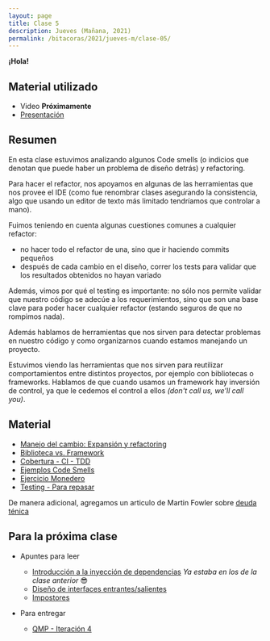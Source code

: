 ```yaml
---
layout: page
title: Clase 5
description: Jueves (Mañana, 2021)
permalink: /bitacoras/2021/jueves-m/clase-05/
---
```

**¡Hola!**

## Material utilizado

- Video __Próximamente__
- [Presentación](https://docs.google.com/presentation/d/17l3LSJA81DnRsrtMKi4SgtU4dNhuEIQtF9CH9F_8uSU/edit?usp=sharing)

## Resumen

En esta clase estuvimos analizando algunos Code smells (o indicios que denotan que puede haber un problema de diseño detrás) y refactoring.

Para hacer el refactor, nos apoyamos en algunas de las herramientas que nos provee el IDE (como fue renombrar clases asegurando la consistencia, algo que usando un editor de texto más limitado tendríamos que controlar a mano).

Fuimos teniendo en cuenta algunas cuestiones comunes a cualquier refactor:

- no hacer todo el refactor de una, sino que ir haciendo commits pequeños
- después de cada cambio en el diseño, correr los tests para validar que los resultados obtenidos no hayan variado

Además, vimos por qué el testing es importante: no sólo nos permite validar que nuestro código se adecúe a los requerimientos, sino que son una base clave para poder hacer cualquier refactor (estando seguros de que no rompimos nada).

Además hablamos de herramientas que nos sirven para detectar problemas en nuestro código y como organizarnos cuando estamos manejando un proyecto.

Estuvimos viendo las herramientas que nos sirven para reutilizar comportamientos entre distintos proyectos, por ejemplo con bibliotecas o frameworks. Hablamos de que cuando usamos un framework hay inversión de control, ya que le cedemos el control a ellos _(don't call us, we'll call you)_.

## Material

- [Manejo del cambio: Expansión y refactoring](https://docs.google.com/document/d/1cAje0qwy3Cus_ob0r-tatbcT01sDFeLt3MmSVmLeSxk/edit?usp=sharing)
- [Biblioteca vs. Framework](https://docs.google.com/document/d/1D_MCoh4J8kL1MAKNlbDgAMu2nYxri-81nZBYOPFWnO0/edit#heading=h.6ab0fffv8tld)
- [Cobertura - CI - TDD](https://docs.google.com/document/d/11mVR-4wEZhlQMDEqrfQeYLypEsrSqXv98dr78SA0Oq4/edit#heading=h.l56kk55d8zve)
- [Ejemplos Code Smells](https://docs.google.com/document/d/1N-ZFQqcmge7TozZ1zOcW1tbFrn9IFEJm91X8MFGysik/edit?usp=sharing)
- [Ejercicio Monedero](https://github.com/dds-utn/dds-monedero-java8)
- [Testing - Para repasar](https://docs.google.com/document/d/11mVR-4wEZhlQMDEqrfQeYLypEsrSqXv98dr78SA0Oq4)

De manera adicional, agregamos un articulo de Martin Fowler sobre [deuda ténica](https://martinfowler.com/bliki/TechnicalDebt.html)

## Para la próxima clase

- Apuntes para leer
  - [Introducción a la inyección de dependencias](https://docs.google.com/document/d/1GsW-hVF0XR76KunDILqkltyE1KIBvj3ldCCkyStjne0/edit?usp=sharing) *Ya estaba en los de la clase anterior* 😎
  - [Diseño de interfaces entrantes/salientes](https://docs.google.com/document/d/1LurA-bCEHhCsIPFiFg1rqfIdfe5SdS4wBePfG45nDqg)
  - [Impostores](https://docs.google.com/document/d/11mVR-4wEZhlQMDEqrfQeYLypEsrSqXv98dr78SA0Oq4/edit#heading=h.5bqwe0zgcgud)

- Para entregar
  - [QMP - Iteración 4](https://docs.google.com/document/d/1sy9S9EeIQr8fhatKnfTCgOfjVniJDu2viI-Av0gn0xY)
